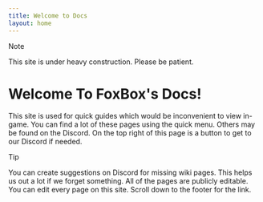 ```yaml
---
title: Welcome to Docs
layout: home
---
```


> [!NOTE]
> This site is under heavy construction. Please be patient.

# Welcome To FoxBox's Docs!
This site is used for quick guides which would be inconvenient to view in-game.
You can find a lot of these pages using the quick menu. Others may be found on the Discord.
On the top right of this page is a button to get to our Discord if needed.

> [!TIP]
> You can create suggestions on Discord for missing wiki pages. This helps us out a lot if we forget something. All of the pages are publicly editable. You can edit every page on this site. Scroll down to the footer for the link.
